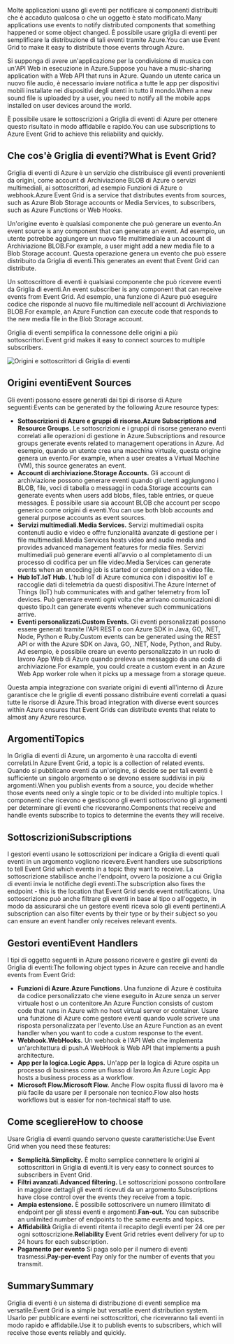 <span data-ttu-id="3c1b1-101">Molte applicazioni usano gli eventi per notificare ai componenti distribuiti che è accaduto qualcosa o che un oggetto è stato modificato.</span><span class="sxs-lookup"><span data-stu-id="3c1b1-101">Many applications use events to notify distributed components that something happened or some object changed.</span></span> <span data-ttu-id="3c1b1-102">È possibile usare griglia di eventi per semplificare la distribuzione di tali eventi tramite Azure.</span><span class="sxs-lookup"><span data-stu-id="3c1b1-102">You can use Event Grid to make it easy to distribute those events through Azure.</span></span>

<span data-ttu-id="3c1b1-103">Si supponga di avere un'applicazione per la condivisione di musica con un'API Web in esecuzione in Azure.</span><span class="sxs-lookup"><span data-stu-id="3c1b1-103">Suppose you have a music-sharing application with a Web API that runs in Azure.</span></span> <span data-ttu-id="3c1b1-104">Quando un utente carica un nuovo file audio, è necessario inviare notifica a tutte le app per dispositivi mobili installate nei dispositivi degli utenti in tutto il mondo.</span><span class="sxs-lookup"><span data-stu-id="3c1b1-104">When a new sound file is uploaded by a user, you need to notify all the mobile apps installed on user devices around the world.</span></span>

<span data-ttu-id="3c1b1-105">È possibile usare le sottoscrizioni a Griglia di eventi di Azure per ottenere questo risultato in modo affidabile e rapido.</span><span class="sxs-lookup"><span data-stu-id="3c1b1-105">You can use subscriptions to Azure Event Grid to achieve this reliability and quickly.</span></span>

## <a name="what-is-event-grid"></a><span data-ttu-id="3c1b1-106">Che cos'è Griglia di eventi?</span><span class="sxs-lookup"><span data-stu-id="3c1b1-106">What is Event Grid?</span></span>

<span data-ttu-id="3c1b1-107">Griglia di eventi di Azure è un servizio che distribuisce gli eventi provenienti da origini, come account di Archiviazione BLOB di Azure o servizi multimediali, ai sottoscrittori, ad esempio Funzioni di Azure o webhook.</span><span class="sxs-lookup"><span data-stu-id="3c1b1-107">Azure Event Grid is a service that distributes events from sources, such as Azure Blob Storage accounts or Media Services, to subscribers, such as Azure Functions or Web Hooks.</span></span>

<span data-ttu-id="3c1b1-108">Un'origine evento è qualsiasi componente che può generare un evento.</span><span class="sxs-lookup"><span data-stu-id="3c1b1-108">An event source is any component that can generate an event.</span></span> <span data-ttu-id="3c1b1-109">Ad esempio, un utente potrebbe aggiungere un nuovo file multimediale a un account di Archiviazione BLOB.</span><span class="sxs-lookup"><span data-stu-id="3c1b1-109">For example, a user might add a new media file to a Blob Storage account.</span></span> <span data-ttu-id="3c1b1-110">Questa operazione genera un evento che può essere distribuito da Griglia di eventi.</span><span class="sxs-lookup"><span data-stu-id="3c1b1-110">This generates an event that Event Grid can distribute.</span></span>

<span data-ttu-id="3c1b1-111">Un sottoscrittore di eventi è qualsiasi componente che può ricevere eventi da Griglia di eventi.</span><span class="sxs-lookup"><span data-stu-id="3c1b1-111">An event subscriber is any component that can receive events from Event Grid.</span></span> <span data-ttu-id="3c1b1-112">Ad esempio, una funzione di Azure può eseguire codice che risponde al nuovo file multimediale nell'account di Archiviazione BLOB.</span><span class="sxs-lookup"><span data-stu-id="3c1b1-112">For example, an Azure Function can execute code that responds to the new media file in the Blob Storage account.</span></span>

<span data-ttu-id="3c1b1-113">Griglia di eventi semplifica la connessone delle origini a più sottoscrittori.</span><span class="sxs-lookup"><span data-stu-id="3c1b1-113">Event grid makes it easy to connect sources to multiple subscribers.</span></span>

![Origini e sottoscrittori di Griglia di eventi](../images/6-event-grid.png)

## <a name="event-sources"></a><span data-ttu-id="3c1b1-115">Origini eventi</span><span class="sxs-lookup"><span data-stu-id="3c1b1-115">Event Sources</span></span>

<span data-ttu-id="3c1b1-116">Gli eventi possono essere generati dai tipi di risorse di Azure seguenti:</span><span class="sxs-lookup"><span data-stu-id="3c1b1-116">Events can be generated by the following Azure resource types:</span></span>

- <span data-ttu-id="3c1b1-117">**Sottoscrizioni di Azure e gruppi di risorse.**</span><span class="sxs-lookup"><span data-stu-id="3c1b1-117">**Azure Subscriptions and Resource Groups.**</span></span> <span data-ttu-id="3c1b1-118">Le sottoscrizioni e i gruppi di risorse generano eventi correlati alle operazioni di gestione in Azure.</span><span class="sxs-lookup"><span data-stu-id="3c1b1-118">Subscriptions and resource groups generate events related to management operations in Azure.</span></span> <span data-ttu-id="3c1b1-119">Ad esempio, quando un utente crea una macchina virtuale, questa origine genera un evento.</span><span class="sxs-lookup"><span data-stu-id="3c1b1-119">For example, when a user creates a Virtual Machine (VM), this source generates an event.</span></span>
- <span data-ttu-id="3c1b1-120">**Account di archiviazione.**</span><span class="sxs-lookup"><span data-stu-id="3c1b1-120">**Storage Accounts.**</span></span> <span data-ttu-id="3c1b1-121">Gli account di archiviazione possono generare eventi quando gli utenti aggiungono i BLOB, file, voci di tabella o messaggi in coda.</span><span class="sxs-lookup"><span data-stu-id="3c1b1-121">Storage accounts can generate events when users add blobs, files, table entries, or queue messages.</span></span> <span data-ttu-id="3c1b1-122">È possibile usare sia account BLOB che account per scopo generico come origini di eventi.</span><span class="sxs-lookup"><span data-stu-id="3c1b1-122">You can use both blob accounts and general purpose accounts as event sources.</span></span>
- <span data-ttu-id="3c1b1-123">**Servizi multimediali.**</span><span class="sxs-lookup"><span data-stu-id="3c1b1-123">**Media Services.**</span></span> <span data-ttu-id="3c1b1-124">Servizi multimediali ospita contenuti audio e video e offre funzionalità avanzate di gestione per i file multimediali.</span><span class="sxs-lookup"><span data-stu-id="3c1b1-124">Media Services hosts video and audio media and provides advanced management features for media files.</span></span> <span data-ttu-id="3c1b1-125">Servizi multimediali può generare eventi all'avvio o al completamento di un processo di codifica per un file video.</span><span class="sxs-lookup"><span data-stu-id="3c1b1-125">Media Services can generate events when an encoding job is started or completed on a video file.</span></span>
- <span data-ttu-id="3c1b1-126">**Hub IoT.**</span><span class="sxs-lookup"><span data-stu-id="3c1b1-126">**IoT Hub.**</span></span> <span data-ttu-id="3c1b1-127">L'hub IoT di Azure comunica con i dispositivi IoT e raccoglie dati di telemetria da questi dispositivi.</span><span class="sxs-lookup"><span data-stu-id="3c1b1-127">The Azure Internet of Things (IoT) hub communicates with and gather telemetry from IoT devices.</span></span> <span data-ttu-id="3c1b1-128">Può generare eventi ogni volta che arrivano comunicazioni di questo tipo.</span><span class="sxs-lookup"><span data-stu-id="3c1b1-128">It can generate events whenever such communications arrive.</span></span>
- <span data-ttu-id="3c1b1-129">**Eventi personalizzati.**</span><span class="sxs-lookup"><span data-stu-id="3c1b1-129">**Custom Events.**</span></span> <span data-ttu-id="3c1b1-130">Gli eventi personalizzati possono essere generati tramite l'API REST o con Azure SDK in Java, GO, .NET, Node, Python e Ruby.</span><span class="sxs-lookup"><span data-stu-id="3c1b1-130">Custom events can be generated using the REST API or with the Azure SDK on Java, GO, .NET, Node, Python, and Ruby.</span></span> <span data-ttu-id="3c1b1-131">Ad esempio, è possibile creare un evento personalizzato in un ruolo di lavoro App Web di Azure quando preleva un messaggio da una coda di archiviazione.</span><span class="sxs-lookup"><span data-stu-id="3c1b1-131">For example, you could create a custom event in an Azure Web App worker role when it picks up a message from a storage queue.</span></span>

<span data-ttu-id="3c1b1-132">Questa ampia integrazione con svariate origini di eventi all'interno di Azure garantisce che le griglie di eventi possano distribuire eventi correlati a quasi tutte le risorse di Azure.</span><span class="sxs-lookup"><span data-stu-id="3c1b1-132">This broad integration with diverse event sources within Azure ensures that Event Grids can distribute events that relate to almost any Azure resource.</span></span>

## <a name="topics"></a><span data-ttu-id="3c1b1-133">Argomenti</span><span class="sxs-lookup"><span data-stu-id="3c1b1-133">Topics</span></span>

<span data-ttu-id="3c1b1-134">In Griglia di eventi di Azure, un argomento è una raccolta di eventi correlati.</span><span class="sxs-lookup"><span data-stu-id="3c1b1-134">In Azure Event Grid, a topic is a collection of related events.</span></span> <span data-ttu-id="3c1b1-135">Quando si pubblicano eventi da un'origine, si decide se per tali eventi è sufficiente un singolo argomento o se devono essere suddivisi in più argomenti.</span><span class="sxs-lookup"><span data-stu-id="3c1b1-135">When you publish events from a source, you decide whether those events need only a single topic or to be divided into multiple topics.</span></span> <span data-ttu-id="3c1b1-136">I componenti che ricevono e gestiscono gli eventi sottoscrivono gli argomenti per determinare gli eventi che riceveranno.</span><span class="sxs-lookup"><span data-stu-id="3c1b1-136">Components that receive and handle events subscribe to topics to determine the events they will receive.</span></span>

## <a name="subscriptions"></a><span data-ttu-id="3c1b1-137">Sottoscrizioni</span><span class="sxs-lookup"><span data-stu-id="3c1b1-137">Subscriptions</span></span>

<span data-ttu-id="3c1b1-138">I gestori eventi usano le sottoscrizioni per indicare a Griglia di eventi quali eventi in un argomento vogliono ricevere.</span><span class="sxs-lookup"><span data-stu-id="3c1b1-138">Event handlers use subscriptions to tell Event Grid which events in a topic they want to receive.</span></span> <span data-ttu-id="3c1b1-139">La sottoscrizione stabilisce anche l'endpoint, ovvero la posizione a cui Griglia di eventi invia le notifiche degli eventi.</span><span class="sxs-lookup"><span data-stu-id="3c1b1-139">The subscription also fixes the endpoint - this is the location that Event Grid sends event notifications.</span></span> <span data-ttu-id="3c1b1-140">Una sottoscrizione può anche filtrare gli eventi in base al tipo o all'oggetto, in modo da assicurarsi che un gestore eventi riceva solo gli eventi pertinenti.</span><span class="sxs-lookup"><span data-stu-id="3c1b1-140">A subscription can also filter events by their type or by their subject so you can ensure an event handler only receives relevant events.</span></span>

## <a name="event-handlers"></a><span data-ttu-id="3c1b1-141">Gestori eventi</span><span class="sxs-lookup"><span data-stu-id="3c1b1-141">Event Handlers</span></span>

<span data-ttu-id="3c1b1-142">I tipi di oggetto seguenti in Azure possono ricevere e gestire gli eventi da Griglia di eventi:</span><span class="sxs-lookup"><span data-stu-id="3c1b1-142">The following object types in Azure can receive and handle events from Event Grid:</span></span>

- <span data-ttu-id="3c1b1-143">**Funzioni di Azure.**</span><span class="sxs-lookup"><span data-stu-id="3c1b1-143">**Azure Functions.**</span></span> <span data-ttu-id="3c1b1-144">Una funzione di Azure è costituita da codice personalizzato che viene eseguito in Azure senza un server virtuale host o un contenitore.</span><span class="sxs-lookup"><span data-stu-id="3c1b1-144">An Azure Function consists of custom code that runs in Azure with no host virtual server or container.</span></span> <span data-ttu-id="3c1b1-145">Usare una funzione di Azure come gestore eventi quando vuole scrivere una risposta personalizzata per l'evento.</span><span class="sxs-lookup"><span data-stu-id="3c1b1-145">Use an Azure Function as an event handler when you want to code a custom response to the event.</span></span>
- <span data-ttu-id="3c1b1-146">**Webhook.**</span><span class="sxs-lookup"><span data-stu-id="3c1b1-146">**WebHooks.**</span></span> <span data-ttu-id="3c1b1-147">Un webhook è l'API Web che implementa un'architettura di push.</span><span class="sxs-lookup"><span data-stu-id="3c1b1-147">A WebHook is Web API that implements a push architecture.</span></span>
- <span data-ttu-id="3c1b1-148">**App per la logica.**</span><span class="sxs-lookup"><span data-stu-id="3c1b1-148">**Logic Apps.**</span></span> <span data-ttu-id="3c1b1-149">Un'app per la logica di Azure ospita un processo di business come un flusso di lavoro.</span><span class="sxs-lookup"><span data-stu-id="3c1b1-149">An Azure Logic App hosts a business process as a workflow.</span></span>
- <span data-ttu-id="3c1b1-150">**Microsoft Flow.**</span><span class="sxs-lookup"><span data-stu-id="3c1b1-150">**Microsoft Flow.**</span></span> <span data-ttu-id="3c1b1-151">Anche Flow ospita flussi di lavoro ma è più facile da usare per il personale non tecnico.</span><span class="sxs-lookup"><span data-stu-id="3c1b1-151">Flow also hosts workflows but is easier for non-technical staff to use.</span></span>

## <a name="how-to-choose"></a><span data-ttu-id="3c1b1-152">Come scegliere</span><span class="sxs-lookup"><span data-stu-id="3c1b1-152">How to choose</span></span>

<span data-ttu-id="3c1b1-153">Usare Griglia di eventi quando servono queste caratteristiche:</span><span class="sxs-lookup"><span data-stu-id="3c1b1-153">Use Event Grid when you need these features:</span></span>

- <span data-ttu-id="3c1b1-154">**Semplicità.**</span><span class="sxs-lookup"><span data-stu-id="3c1b1-154">**Simplicity.**</span></span> <span data-ttu-id="3c1b1-155">È molto semplice connettere le origini ai sottoscrittori in Griglia di eventi.</span><span class="sxs-lookup"><span data-stu-id="3c1b1-155">It is very easy to connect sources to subscribers in Event Grid.</span></span>
- <span data-ttu-id="3c1b1-156">**Filtri avanzati.**</span><span class="sxs-lookup"><span data-stu-id="3c1b1-156">**Advanced filtering.**</span></span> <span data-ttu-id="3c1b1-157">Le sottoscrizioni possono controllare in maggiore dettagli gli eventi ricevuti da un argomento.</span><span class="sxs-lookup"><span data-stu-id="3c1b1-157">Subscriptions have close control over the events they receive from a topic.</span></span>
- <span data-ttu-id="3c1b1-158">**Ampia estensione.** È possibile sottoscrivere un numero illimitato di endpoint per gli stessi eventi e argomenti.</span><span class="sxs-lookup"><span data-stu-id="3c1b1-158">**Fan-out.** You can subscribe an unlimited number of endpoints to the same events and topics.</span></span>
- <span data-ttu-id="3c1b1-159">**Affidabilità** Griglia di eventi ritenta il recapito degli eventi per 24 ore per ogni sottoscrizione.</span><span class="sxs-lookup"><span data-stu-id="3c1b1-159">**Reliability** Event Grid retries event delivery for up to 24 hours for each subscription.</span></span>
- <span data-ttu-id="3c1b1-160">**Pagamento per evento** Si paga solo per il numero di eventi trasmessi.</span><span class="sxs-lookup"><span data-stu-id="3c1b1-160">**Pay-per-event** Pay only for the number of events that you transmit.</span></span>

## <a name="summary"></a><span data-ttu-id="3c1b1-161">Summary</span><span class="sxs-lookup"><span data-stu-id="3c1b1-161">Summary</span></span>

<span data-ttu-id="3c1b1-162">Griglia di eventi è un sistema di distribuzione di eventi semplice ma versatile.</span><span class="sxs-lookup"><span data-stu-id="3c1b1-162">Event Grid is a simple but versatile event distribution system.</span></span> <span data-ttu-id="3c1b1-163">Usarlo per pubblicare eventi nei sottoscrittori, che riceveranno tali eventi in modo rapido e affidabile.</span><span class="sxs-lookup"><span data-stu-id="3c1b1-163">Use it to publish events to subscribers, which will receive those events reliably and quickly.</span></span>